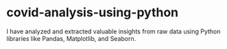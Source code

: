 # covid-analysis-using-python
I have analyzed and extracted valuable insights from raw data using Python libraries like Pandas, Matplotlib, and Seaborn.
